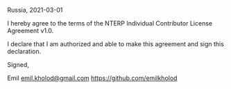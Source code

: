 Russia, 2021-03-01

I hereby agree to the terms of the NTERP Individual Contributor License
Agreement v1.0.

I declare that I am authorized and able to make this agreement and sign this
declaration.

Signed,

Emil emil.kholod@gmail.com https://github.com/emilkholod

